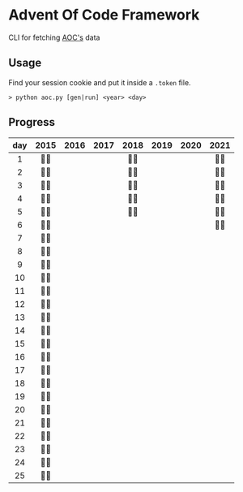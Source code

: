 # Advent Of Code Framework

CLI for fetching [AOC's](https://adventofcode.com/about) data

## Usage

Find your session cookie and put it inside a `.token` file.

```
> python aoc.py [gen|run] <year> <day>
```

## Progress

| day | 2015 | 2016 | 2017 | 2018 | 2019 | 2020 | 2021 |
| :-: | :--: | :--: | :--: | :--: | :--: | :--: | :--: |
|  1  | 🌟🌟 |      |      | 🌟🌟 |      |      | 🌟🌟 |
|  2  | 🌟🌟 |      |      | 🌟🌟 |      |      | 🌟🌟 |
|  3  | 🌟🌟 |      |      | 🌟🌟 |      |      | 🌟🌟 |
|  4  | 🌟🌟 |      |      | 🌟🌟 |      |      | 🌟🌟 |
|  5  | 🌟🌟 |      |      | 🌟🌟 |      |      | 🌟🌟 |
|  6  | 🌟🌟 |      |      |      |      |      | 🌟🌟 |
|  7  | 🌟🌟 |      |      |      |      |      |      |
|  8  | 🌟🌟 |      |      |      |      |      |      |
|  9  | 🌟🌟 |      |      |      |      |      |      |
| 10  | 🌟🌟 |      |      |      |      |      |      |
| 11  | 🌟🌟 |      |      |      |      |      |      |
| 12  | 🌟🌟 |      |      |      |      |      |      |
| 13  | 🌟🌟 |      |      |      |      |      |      |
| 14  | 🌟🌟 |      |      |      |      |      |      |
| 15  | 🌟🌟 |      |      |      |      |      |      |
| 16  | 🌟🌟 |      |      |      |      |      |      |
| 17  | 🌟🌟 |      |      |      |      |      |      |
| 18  | 🌟🌟 |      |      |      |      |      |      |
| 19  | 🌟🌟 |      |      |      |      |      |      |
| 20  | 🌟🌟 |      |      |      |      |      |      |
| 21  | 🌟🌟 |      |      |      |      |      |      |
| 22  | 🌟🌟 |      |      |      |      |      |      |
| 23  | 🌟🌟 |      |      |      |      |      |      |
| 24  | 🌟🌟 |      |      |      |      |      |      |
| 25  | 🌟🌟 |      |      |      |      |      |      |
